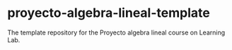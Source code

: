 # proyecto-algebra-lineal-template
The template repository for the Proyecto algebra lineal course on Learning Lab.
